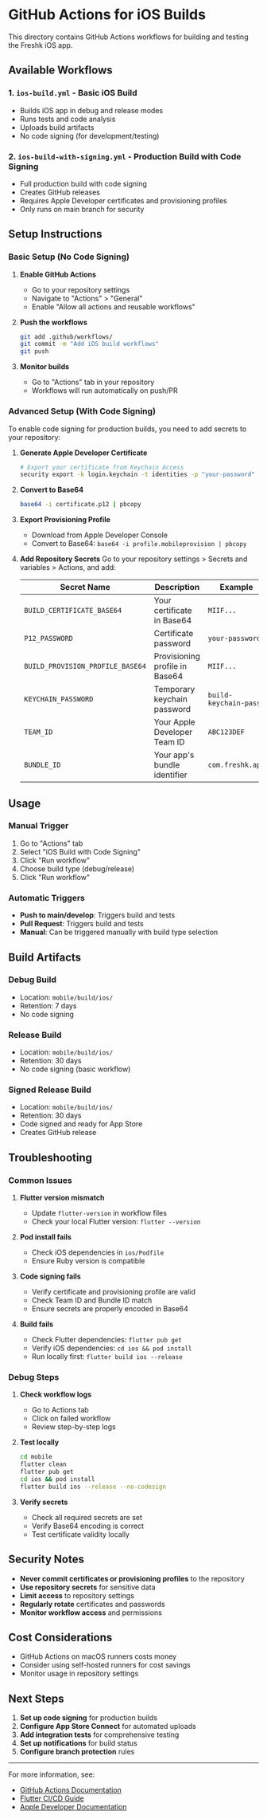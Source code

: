 # GitHub Actions for iOS Builds

This directory contains GitHub Actions workflows for building and testing the Freshk iOS app.

## Available Workflows

### 1. `ios-build.yml` - Basic iOS Build
- Builds iOS app in debug and release modes
- Runs tests and code analysis
- Uploads build artifacts
- No code signing (for development/testing)

### 2. `ios-build-with-signing.yml` - Production Build with Code Signing
- Full production build with code signing
- Creates GitHub releases
- Requires Apple Developer certificates and provisioning profiles
- Only runs on main branch for security

## Setup Instructions

### Basic Setup (No Code Signing)

1. **Enable GitHub Actions**
   - Go to your repository settings
   - Navigate to "Actions" > "General"
   - Enable "Allow all actions and reusable workflows"

2. **Push the workflows**
   ```bash
   git add .github/workflows/
   git commit -m "Add iOS build workflows"
   git push
   ```

3. **Monitor builds**
   - Go to "Actions" tab in your repository
   - Workflows will run automatically on push/PR

### Advanced Setup (With Code Signing)

To enable code signing for production builds, you need to add secrets to your repository:

1. **Generate Apple Developer Certificate**
   ```bash
   # Export your certificate from Keychain Access
   security export -k login.keychain -t identities -p "your-password" "Apple Development: Your Name (TEAM_ID)" -o certificate.p12
   ```

2. **Convert to Base64**
   ```bash
   base64 -i certificate.p12 | pbcopy
   ```

3. **Export Provisioning Profile**
   - Download from Apple Developer Console
   - Convert to Base64: `base64 -i profile.mobileprovision | pbcopy`

4. **Add Repository Secrets**
   Go to your repository settings > Secrets and variables > Actions, and add:

   | Secret Name | Description | Example |
   |-------------|-------------|---------|
   | `BUILD_CERTIFICATE_BASE64` | Your certificate in Base64 | `MIIF...` |
   | `P12_PASSWORD` | Certificate password | `your-password` |
   | `BUILD_PROVISION_PROFILE_BASE64` | Provisioning profile in Base64 | `MIIF...` |
   | `KEYCHAIN_PASSWORD` | Temporary keychain password | `build-keychain-pass` |
   | `TEAM_ID` | Your Apple Developer Team ID | `ABC123DEF` |
   | `BUNDLE_ID` | Your app's bundle identifier | `com.freshk.app` |

## Usage

### Manual Trigger
1. Go to "Actions" tab
2. Select "iOS Build with Code Signing"
3. Click "Run workflow"
4. Choose build type (debug/release)
5. Click "Run workflow"

### Automatic Triggers
- **Push to main/develop**: Triggers build and tests
- **Pull Request**: Triggers build and tests
- **Manual**: Can be triggered manually with build type selection

## Build Artifacts

### Debug Build
- Location: `mobile/build/ios/`
- Retention: 7 days
- No code signing

### Release Build
- Location: `mobile/build/ios/`
- Retention: 30 days
- No code signing (basic workflow)

### Signed Release Build
- Location: `mobile/build/ios/`
- Retention: 30 days
- Code signed and ready for App Store
- Creates GitHub release

## Troubleshooting

### Common Issues

1. **Flutter version mismatch**
   - Update `flutter-version` in workflow files
   - Check your local Flutter version: `flutter --version`

2. **Pod install fails**
   - Check iOS dependencies in `ios/Podfile`
   - Ensure Ruby version is compatible

3. **Code signing fails**
   - Verify certificate and provisioning profile are valid
   - Check Team ID and Bundle ID match
   - Ensure secrets are properly encoded in Base64

4. **Build fails**
   - Check Flutter dependencies: `flutter pub get`
   - Verify iOS dependencies: `cd ios && pod install`
   - Run locally first: `flutter build ios --release`

### Debug Steps

1. **Check workflow logs**
   - Go to Actions tab
   - Click on failed workflow
   - Review step-by-step logs

2. **Test locally**
   ```bash
   cd mobile
   flutter clean
   flutter pub get
   cd ios && pod install
   flutter build ios --release --no-codesign
   ```

3. **Verify secrets**
   - Check all required secrets are set
   - Verify Base64 encoding is correct
   - Test certificate validity locally

## Security Notes

- **Never commit certificates or provisioning profiles** to the repository
- **Use repository secrets** for sensitive data
- **Limit access** to repository settings
- **Regularly rotate** certificates and passwords
- **Monitor workflow access** and permissions

## Cost Considerations

- GitHub Actions on macOS runners costs money
- Consider using self-hosted runners for cost savings
- Monitor usage in repository settings

## Next Steps

1. **Set up code signing** for production builds
2. **Configure App Store Connect** for automated uploads
3. **Add integration tests** for comprehensive testing
4. **Set up notifications** for build status
5. **Configure branch protection** rules

---

For more information, see:
- [GitHub Actions Documentation](https://docs.github.com/en/actions)
- [Flutter CI/CD Guide](https://docs.flutter.dev/deployment/ci)
- [Apple Developer Documentation](https://developer.apple.com/documentation/) 